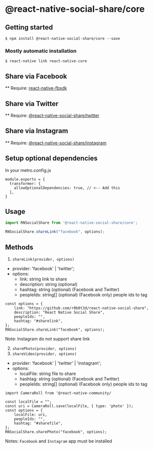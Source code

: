 # @react-native-social-share/core

## Getting started

`$ npm install @react-native-social-share/core --save`

### Mostly automatic installation

`$ react-native link react-native-core`

## Share via Facebook
** Require: [react-native-fbsdk](https://github.com/facebook/react-native-fbsdk)

## Share via Twitter
** Require: [@react-native-social-share/twitter](https://github.com/r0b0t3d/react-native-social-share/tree/master/packages/twitter)

## Share via Instagram
** Require: [@react-native-social-share/instagram](https://github.com/r0b0t3d/react-native-social-share/tree/master/packages/instagram)

## Setup optional dependencies

In your metro.config.js
```
module.exports = {
  transformer: {
    allowOptionalDependencies: true, // <-- Add this
  },
}
```

## Usage
```javascript
import RNSocialShare from '@react-native-social-share/core';

RNSocialShare.shareLink("facebook", options);
```

## Methods
1. `shareLink(provider, options)`
- provider: 'facebook' | 'twitter';
- options:
	+ link: string link to share
	+ description: string (optional)
	+ hashtag: string (optional) (Facebook and Twitter)
	+ peopleIds: string[] (optional) (Facebook only) people ids to tag

```
const options = {
	link: "https://github.com/r0b0t3d/react-native-social-share",
	description: "React Native Social Share",
	peopleIds: "",
	hashtag: "#sharelink",
};
RNSocialShare.shareLink("facebook", options);
```
Note: Instagram do not support share link

2. `sharePhoto(provider, options)`
3. `shareVideo(provider, options)`
- provider: 'facebook' | 'twitter' | 'instagram';
- options:
	+ localFile: string file to share
	+ hashtag: string (optional) (Facebook and Twitter)
	+ peopleIds: string[] (optional) (Facebook only) people ids to tag
```
import CameraRoll from '@react-native-community/

const localFile = "";
const uri = CameraRoll.save(localFile, { type: 'photo' });
const options = {
	localFile: uri,
	peopleIds: "",
	hashtag: "#sharefile",
};
RNSocialShare.sharePhoto("facebook", options);
```

Notes: `Facebook` and `Instagram` app must be installed

